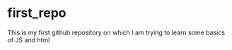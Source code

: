 # first_repo
This is my first github repository on which I am trying to learn
some basics of JS and html